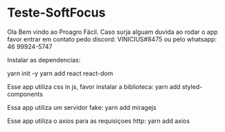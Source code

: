 # Teste-SoftFocus

Ola Bem vindo ao Proagro Fácil. Caso surja alguam duvida ao rodar o app favor entrar em contato pedo discord: VINICIUS#8475 ou pelo whatsapp: 46 99924-5747

Instalar as dependencias:

yarn init -y
yarn add react  react-dom

Esse app utiliza css in js, favor instalar a biblioteca:
yarn add styled-components

Essa app utiliza um servidor fake: yarn add miragejs 

Esse app utiliza o axios para as requisiçoes http: yarn add axios